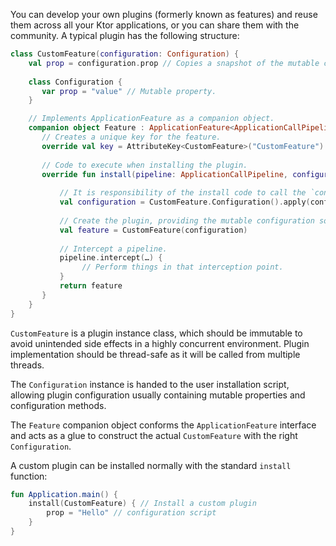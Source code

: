 [//]: # (title: Creating custom plugins)

<microformat>
<var name="example_name" value="custom-feature"/>
<include src="lib.xml" include-id="download_example"/>
</microformat>

<include src="lib.xml" include-id="outdated_warning"/>

You can develop your own plugins (formerly known as features) and reuse them across all your Ktor applications, or you can share them with the community.
A typical plugin has the following structure:

```kotlin
class CustomFeature(configuration: Configuration) {
    val prop = configuration.prop // Copies a snapshot of the mutable config into an immutable property.
    
    class Configuration {
       var prop = "value" // Mutable property.
    }

    // Implements ApplicationFeature as a companion object.
    companion object Feature : ApplicationFeature<ApplicationCallPipeline, CustomFeature.Configuration, CustomFeature> {
       // Creates a unique key for the feature.
       override val key = AttributeKey<CustomFeature>("CustomFeature")
       
       // Code to execute when installing the plugin.
       override fun install(pipeline: ApplicationCallPipeline, configure: Configuration.() -> Unit): CustomFeature {
           
           // It is responsibility of the install code to call the `configure` method with the mutable configuration.
           val configuration = CustomFeature.Configuration().apply(configure)
           
           // Create the plugin, providing the mutable configuration so the plugin reads it keeping an immutable copy of the properties. 
           val feature = CustomFeature(configuration)
           
           // Intercept a pipeline.
           pipeline.intercept(…) { 
                // Perform things in that interception point.
           }
           return feature
       }
    }
}
```

`CustomFeature` is a plugin instance class, which should be immutable to avoid unintended side effects in a highly concurrent environment.
Plugin implementation should be thread-safe as it will be called from multiple threads.

The `Configuration` instance is handed to the user installation script, allowing plugin configuration usually containing mutable properties and configuration methods.

The `Feature` companion object conforms the `ApplicationFeature` interface and acts as a glue to construct the actual `CustomFeature` with the right `Configuration`.

A custom plugin can be installed normally with the standard `install` function:

```kotlin
fun Application.main() {
    install(CustomFeature) { // Install a custom plugin
        prop = "Hello" // configuration script
    }
}
```

